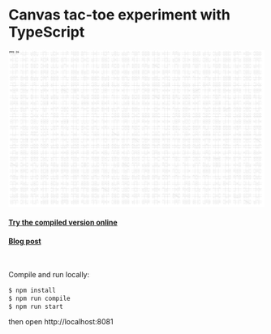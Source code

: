 # Canvas tac-toe experiment with TypeScript

![alt text](https://github.com/jukkhop/ts-tac-toe/blob/master/screenshot.png "Screenshot")

#### [Try the compiled version online][compiled]
#### [Blog post][post]

[compiled]: https://placeholder.com
[post]: https://placeholder.com

<br>

Compile and run locally:

```
$ npm install
$ npm run compile
$ npm run start
```

then open http://localhost:8081
